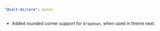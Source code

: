 ```yaml
---
"@salt-ds/core": minor
---
```


- Added rounded corner support for `Dropdown`, when used in theme next.

